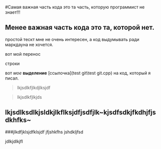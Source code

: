 #Самая важная часть кода это та часть, которую программист не знает!!!
## Менее важная часть кода это та, которой нет.
простой тескт мне не очень интересен, а код выдумывать ради маркдауна не хочется.

вот мой перенос 

строки

вот _мое_ __выделение__
[ссылочка](test git\test git.cpp) на код, который я писал.
>lkjsdlkfjlkdjlksjdf



>lkjsdlkfjlkjds
## lkjsdlksdlkjsldkjlkflksjdfjsdfjlk~kjsdfsdkjfkdhjfjsdkhfks~
###jlkdfjklsjdfklsjdf
jfjshkfhs
jshdkljfsd

jdlkjdlkjfl
